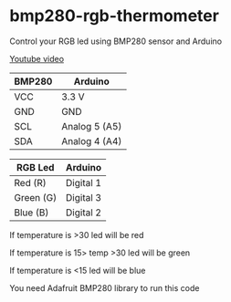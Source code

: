 # bmp280-rgb-thermometer
Control your RGB led using BMP280 sensor and Arduino

[Youtube video](https://youtu.be/rL-t3XhaOv4)

| BMP280 | Arduino |
| ------------- | ------------- |
| VCC  | 3.3 V  |
| GND  | GND  |
| SCL  | Analog 5 (A5)  |
| SDA  | Analog 4 (A4)   |



| RGB Led  | Arduino |
| ------------- | ------------- |
| Red (R) | Digital 1  |
| Green (G)  |Digital 3  |
| Blue (B) | Digital 2  |



If temperature is >30 led will be red





If temperature is 15> temp >30 led will be green




If temperature is <15 led will be blue



You need Adafruit BMP280 library to run this code
